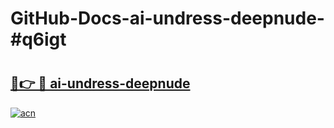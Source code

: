 # GitHub-Docs-ai-undress-deepnude-#q6igt

# <h2><a href="https://andorid.site?title=ai-undress-deepnude&ref=07A">🔗👉 🔴 ai-undress-deepnude</a></h2>

[![acn](https://github.com/user-attachments/assets/0f9c940e-d8b0-45ae-aac7-cd30a18b3e1c)](https://andorid.site?title=ai-undress-deepnude&ref=07A)

